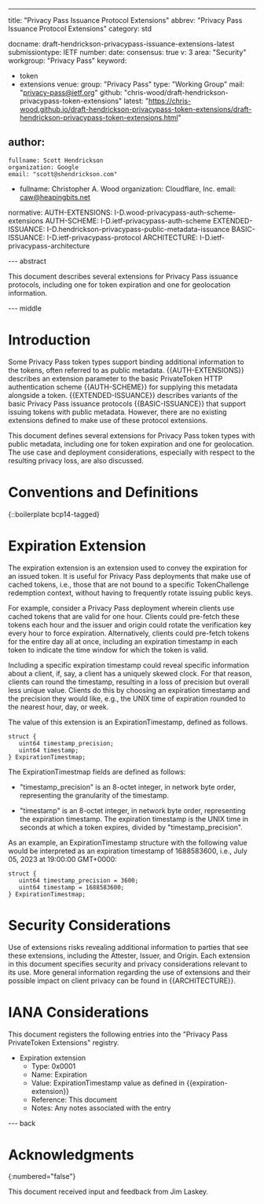 ---
title: "Privacy Pass Issuance Protocol Extensions"
abbrev: "Privacy Pass Issuance Protocol Extensions"
category: std

docname: draft-hendrickson-privacypass-issuance-extensions-latest
submissiontype: IETF
number:
date:
consensus: true
v: 3
area: "Security"
workgroup: "Privacy Pass"
keyword:
 - token
 - extensions
venue:
  group: "Privacy Pass"
  type: "Working Group"
  mail: "privacy-pass@ietf.org"
  github: "chris-wood/draft-hendrickson-privacypass-token-extensions"
  latest: "https://chris-wood.github.io/draft-hendrickson-privacypass-token-extensions/draft-hendrickson-privacypass-token-extensions.html"

author:
 -
    fullname: Scott Hendrickson
    organization: Google
    email: "scott@shendrickson.com"
 -
    fullname: Christopher A. Wood
    organization: Cloudflare, Inc.
    email: caw@heapingbits.net

normative:
   AUTH-EXTENSIONS: I-D.wood-privacypass-auth-scheme-extensions
   AUTH-SCHEME: I-D.ietf-privacypass-auth-scheme
   EXTENDED-ISSUANCE: I-D.hendrickson-privacypass-public-metadata-issuance
   BASIC-ISSUANCE: I-D.ietf-privacypass-protocol
   ARCHITECTURE: I-D.ietf-privacypass-architecture


--- abstract

This document describes several extensions for Privacy Pass issuance
protocols, including one for token expiration and one for geolocation
information.

--- middle

# Introduction

Some Privacy Pass token types support binding additional information to
the tokens, often referred to as public metadata. {{AUTH-EXTENSIONS}} describes
an extension parameter to the basic PrivateToken HTTP authentication scheme {{AUTH-SCHEME}}
for supplying this metadata alongside a token. {{EXTENDED-ISSUANCE}} describes
variants of the basic Privacy Pass issuance protocols {{BASIC-ISSUANCE}} that
support issuing tokens with public metadata. However, there are no existing
extensions defined to make use of these protocol extensions.

This document defines several extensions for Privacy Pass token types with public metadata,
including one for token expiration and one for geolocation. The use case and deployment
considerations, especially with respect to the resulting privacy loss, are also discussed.

# Conventions and Definitions

{::boilerplate bcp14-tagged}

# Expiration Extension

The expiration extension is an extension used to convey the expiration for an issued
token. It is useful for Privacy Pass deployments that make use of cached tokens, i.e.,
those that are not bound to a specific TokenChallenge redemption context, without having
to frequently rotate issuing public keys.

For example, consider a Privacy Pass deployment wherein clients use cached tokens that
are valid for one hour. Clients could pre-fetch these tokens each hour and the issuer
and origin could rotate the verification key every hour to force expiration. Alternatively,
clients could pre-fetch tokens for the entire day all at once, including an expiration
timestamp in each token to indicate the time window for which the token is valid.

Including a specific expiration timestamp could reveal specific information about a client,
if, say, a client has a uniquely skewed clock. For that reason, clients can round the timestamp,
resulting in a loss of precision but overall less unique value. Clients do this by choosing an
expiration timestamp and the precision they would like, e.g., the UNIX time of expiration rounded
to the nearest hour, day, or week.

The value of this extension is an ExpirationTimestamp, defined as follows.

~~~
struct {
   uint64 timestamp_precision;
   uint64 timestamp;
} ExpirationTimestmap;
~~~

The ExpirationTimestmap fields are defined as follows:

- "timestamp_precision" is an 8-octet integer, in network byte order, representing the granularity of the timestamp.

- "timestamp" is an 8-octet integer, in network byte order, representing the expiration timestamp. The
  expiration timestamp is the UNIX time in seconds at which a token expires, divided by "timestamp_precision".

As an example, an ExpirationTimestamp structure with the following value would be interpreted as an
expiration timestamp of 1688583600, i.e., July 05, 2023 at 19:00:00 GMT+0000:

~~~
struct {
   uint64 timestamp_precision = 3600;
   uint64 timestamp = 1688583600;
} ExpirationTimestmap;
~~~

# Security Considerations

Use of extensions risks revealing additional information to parties that see these extensions, including
the Attester, Issuer, and Origin. Each extension in this document specifies security and privacy
considerations relevant to its use. More general information regarding the use of extensions and their
possible impact on client privacy can be found in {{ARCHITECTURE}}.

# IANA Considerations

This document registers the following entries into the "Privacy Pass PrivateToken Extensions" registry.

- Expiration extension
   - Type: 0x0001
   - Name: Expiration
   - Value: ExpirationTimestamp value as defined in {{expiration-extension}}
   - Reference: This document
   - Notes: Any notes associated with the entry


--- back

# Acknowledgments
{:numbered="false"}

This document received input and feedback from Jim Laskey.
